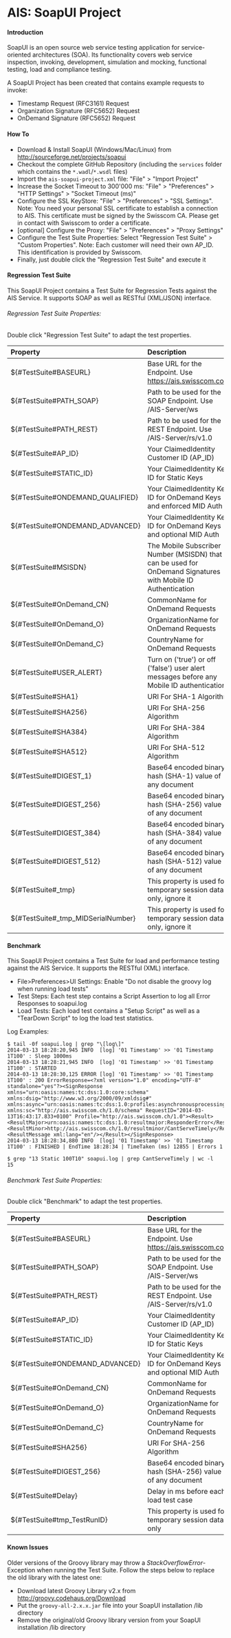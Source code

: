 AIS: SoapUI Project
======

#### Introduction

SoapUI is an open source web service testing application for service-oriented architectures (SOA). Its functionality covers web service inspection, invoking, development, simulation and mocking, functional testing, load and compliance testing.

A SoapUI Project has been created that contains example requests to invoke:
* Timestamp Request (RFC3161) Request
* Organization Signature (RFC5652) Request
* OnDemand Signature (RFC5652) Request


#### How To

* Download & Install SoapUI (Windows/Mac/Linux) from http://sourceforge.net/projects/soapui
* Checkout the complete GitHub Repository (including the `services` folder which contains the `*.wadl`/`*.wsdl` files)
* Import the `ais-soapui-project.xml` file: "File" > "Import Project"
* Increase the Socket Timeout to 300'000 ms: "File" > "Preferences" > "HTTP Settings" > "Socket Timeout (ms)"
* Configure the SSL KeyStore: "File" > "Preferences" > "SSL Settings". Note: You need your personal SSL certificate to establish a connection to AIS. This certificate must be signed by the Swisscom CA. Please get in contact with Swisscom to order a certificate.
* [optional] Configure the Proxy: "File" > "Preferences" > "Proxy Settings"
* Configure the Test Suite Properties: Select "Regression Test Suite" > "Custom Properties". Note: Each customer will need their own AP_ID. This identification is provided by Swisscom.
* Finally, just double click the "Regression Test Suite" and execute it


#### Regression Test Suite

This SoapUI Project contains a Test Suite for Regression Tests against the AIS Service.
It supports SOAP as well as RESTful (XML/JSON) interface.

###### Regression Test Suite Properties:

Double click "Regression Test Suite" to adapt the test properties.

| Property | Description |
| :------------- | :------------- |
${#TestSuite#BASEURL}|Base URL for the Endpoint. Use https://ais.swisscom.com
${#TestSuite#PATH_SOAP}|Path to be used for the SOAP Endpoint. Use /AIS-Server/ws
${#TestSuite#PATH_REST}|Path to be used for the REST Endpoint. Use /AIS-Server/rs/v1.0
${#TestSuite#AP_ID}|Your ClaimedIdentity Customer ID (AP_ID)
${#TestSuite#STATIC_ID}|Your ClaimedIdentity Key ID for Static Keys
${#TestSuite#ONDEMAND_QUALIFIED}|Your ClaimedIdentity Key ID for OnDemand Keys and enforced MID Auth
${#TestSuite#ONDEMAND_ADVANCED}|Your ClaimedIdentity Key ID for OnDemand Keys and optional MID Auth
${#TestSuite#MSISDN}|The Mobile Subscriber Number (MSISDN) that can be used for OnDemand Signatures with Mobile ID Authentication
${#TestSuite#OnDemand_CN}|CommonName for OnDemand Requests
${#TestSuite#OnDemand_O}|OrganizationName for OnDemand Requests
${#TestSuite#OnDemand_C}|CountryName for OnDemand Requests
${#TestSuite#USER_ALERT}|Turn on ('true') or off ('false') user alert messages before any Mobile ID authentication
${#TestSuite#SHA1}|URI For SHA-1 Algorithm
${#TestSuite#SHA256}|URI For SHA-256 Algorithm
${#TestSuite#SHA384}|URI For SHA-384 Algorithm
${#TestSuite#SHA512}|URI For SHA-512 Algorithm
${#TestSuite#DIGEST_1}|Base64 encoded binary hash (SHA-1) value of any document
${#TestSuite#DIGEST_256}|Base64 encoded binary hash (SHA-256) value of any document
${#TestSuite#DIGEST_384}|Base64 encoded binary hash (SHA-384) value of any document
${#TestSuite#DIGEST_512}|Base64 encoded binary hash (SHA-512) value of any document
${#TestSuite#_tmp}|This property is used for temporary session data only, ignore it
${#TestSuite#_tmp_MIDSerialNumber}|This property is used for temporary session data only, ignore it

#### Benchmark

This SoapUI Project contains a Test Suite for load and performance testing against the AIS Service.
It supports the RESTful (XML) interface.

* File>Preferences>UI Settings: Enable "Do not disable the groovy log when running load tests"
* Test Steps: Each test step contains a Script Assertion to log all Error Responses to soapui.log
* Load Tests: Each load test contains a "Setup Script" as well as a "TearDown Script" to log the load test statistics.

Log Examples:
```
$ tail -0f soapui.log | grep "\[log\]"
2014-03-13 18:28:20,945 INFO  [log] '01 Timestamp' >> '01 Timestamp 1T100' : Sleep 1000ms
2014-03-13 18:28:21,945 INFO  [log] '01 Timestamp' >> '01 Timestamp 1T100' : STARTED
2014-03-13 18:28:30,125 ERROR [log] '01 Timestamp' >> '01 Timestamp 1T100' : 200 ErrorResponse=<?xml version="1.0" encoding="UTF-8" standalone="yes"?><SignResponse xmlns="urn:oasis:names:tc:dss:1.0:core:schema" xmlns:dsig="http://www.w3.org/2000/09/xmldsig#" xmlns:async="urn:oasis:names:tc:dss:1.0:profiles:asynchronousprocessing:1.0" xmlns:sc="http://ais.swisscom.ch/1.0/schema" RequestID="2014-03-13T16:43:17.833+0100" Profile="http://ais.swisscom.ch/1.0"><Result><ResultMajor>urn:oasis:names:tc:dss:1.0:resultmajor:ResponderError</ResultMajor><ResultMinor>http://ais.swisscom.ch/1.0/resultminor/CantServeTimely</ResultMinor><ResultMessage xml:lang="en"/></Result></SignResponse>
2014-03-13 18:28:34,880 INFO  [log] '01 Timestamp' >> '01 Timestamp 1T100' : FINISHED | EndTime 18:28:34 | TimeTaken (ms) 12855 | Errors 1

$ grep "13 Static 100T10" soapui.log | grep CantServeTimely | wc -l
15
```

###### Benchmark Test Suite Properties:

Double click "Benchmark" to adapt the test properties.

| Property | Description |
| :------------- | :------------- |
${#TestSuite#BASEURL}|Base URL for the Endpoint. Use https://ais.swisscom.com
${#TestSuite#PATH_SOAP}|Path to be used for the SOAP Endpoint. Use /AIS-Server/ws
${#TestSuite#PATH_REST}|Path to be used for the REST Endpoint. Use /AIS-Server/rs/v1.0
${#TestSuite#AP_ID}|Your ClaimedIdentity Customer ID (AP_ID)
${#TestSuite#STATIC_ID}|Your ClaimedIdentity Key ID for Static Keys
${#TestSuite#ONDEMAND_ADVANCED}|Your ClaimedIdentity Key ID for OnDemand Keys and optional MID Auth
${#TestSuite#OnDemand_CN}|CommonName for OnDemand Requests
${#TestSuite#OnDemand_O}|OrganizationName for OnDemand Requests
${#TestSuite#OnDemand_C}|CountryName for OnDemand Requests
${#TestSuite#SHA256}|URI For SHA-256 Algorithm
${#TestSuite#DIGEST_256}|Base64 encoded binary hash (SHA-256) value of any document
${#TestSuite#Delay}|Delay in ms before each load test case
${#TestSuite#tmp_TestRunID}|This property is used for temporary session data only

#### Known Issues

Older versions of the Groovy library may throw a _StackOverflowError_-Exception when running the Test Suite. Follow the steps below to replace the old library with the latest one:
* Download latest Groovy Library v2.x from http://groovy.codehaus.org/Download
* Put the ```groovy-all-2.x.x.jar``` file into your SoapUI installation /lib directory
* Remove the original/old Groovy library version from your SoapUI installation /lib directory
